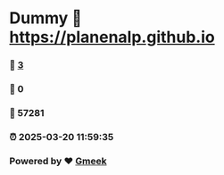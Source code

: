 # Dummy :link: https://planenalp.github.io 
### :page_facing_up: [3](https://planenalp.github.io/tag.html) 
### :speech_balloon: 0 
### :hibiscus: 57281 
### :alarm_clock: 2025-03-20 11:59:35 
### Powered by :heart: [Gmeek](https://github.com/Meekdai/Gmeek)
